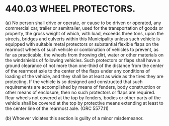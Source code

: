 440.03 WHEEL PROTECTORS.
========================

​(a) No person shall drive or operate, or cause to be driven or
operated, any commercial car, trailer or semitrailer, used for the
transportation of goods or property, the gross weight of which, with
load, exceeds three tons, upon the streets, bridges and culverts within
this Municipality unless such vehicle is equipped with suitable metal
protectors or substantial flexible flaps on the rearmost wheels of such
vehicle or combination of vehicles to prevent, as far as practicable,
the wheels from throwing dirt, water or other materials on the
windshields of following vehicles. Such protectors or flaps shall have a
ground clearance of not more than one-third of the distance from the
center of the rearmost axle to the center of the flaps under any
conditions of loading of the vehicle, and they shall be at least as wide
as the tires they are protecting. If the vehicle is so designed and
constructed that such requirements are accomplished by means of fenders,
body construction or other means of enclosure, then no such protectors
or flaps are required. Rear wheels not covered at the top by fenders,
bodies or other parts of the vehicle shall be covered at the top by
protective means extending at least to the center line of the rearmost
axle. (ORC 5577.11)

​(b) Whoever violates this section is guilty of a minor misdemeanor.
